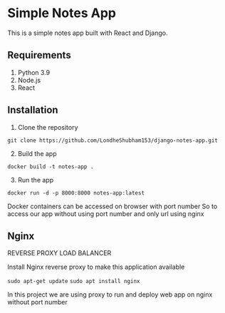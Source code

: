 # Simple Notes App
This is a simple notes app built with React and Django.

## Requirements
1. Python 3.9
2. Node.js
3. React

## Installation
1. Clone the repository
```
git clone https://github.com/LondheShubham153/django-notes-app.git
```

2. Build the app
```
docker build -t notes-app .
```

3. Run the app
```
docker run -d -p 8000:8000 notes-app:latest
```

Docker containers can be accessed on browser with port number
So to access our app without using port number and only url using nginx 

## Nginx

REVERSE PROXY
LOAD BALANCER


Install Nginx reverse proxy to make this application available

`sudo apt-get update`
`sudo apt install nginx`

In this project we are using proxy to run and deploy web app on nginx without port number


